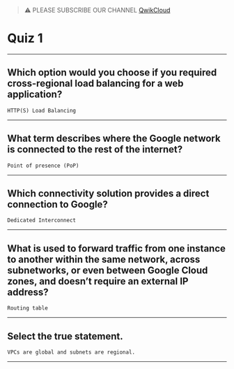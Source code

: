 >⚠️ PLEASE SUBSCRIBE OUR CHANNEL [QwikCloud](https://www.youtube.com/@qwikcloud)
# Quiz 1
____
## Which option would you choose if you required cross-regional load balancing for a web application?
```HTTP(S) Load Balancing```
____
## What term describes where the Google network is connected to the rest of the internet?
```Point of presence (PoP)```
____
## Which connectivity solution provides a direct connection to Google?
```Dedicated Interconnect```
____
## What is used to forward traffic from one instance to another within the same network, across subnetworks, or even between Google Cloud zones, and doesn’t require an external IP address?
```Routing table```
____
## Select the true statement.
```VPCs are global and subnets are regional.```
____